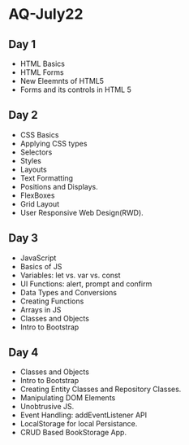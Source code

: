# AQ-July22
## Day 1
- HTML Basics
- HTML Forms
- New Eleemnts of HTML5
- Forms and its controls in HTML 5

## Day 2
- CSS Basics
- Applying CSS types
- Selectors
- Styles
- Layouts
- Text Formatting
- Positions and Displays.
- FlexBoxes
- Grid Layout
- User Responsive Web Design(RWD).

## Day 3
- JavaScript
- Basics of JS
- Variables: let vs. var vs. const
- UI Functions: alert, prompt and confirm
- Data Types and Conversions
- Creating Functions
- Arrays in JS
- Classes and Objects
- Intro to Bootstrap

## Day 4
- Classes and Objects
- Intro to Bootstrap
- Creating Entity Classes and Repository Classes.
- Manipulating DOM Elements
- Unobtrusive JS. 
- Event Handling: addEventListener API
- LocalStorage for local Persistance. 
- CRUD Based BookStorage App.
